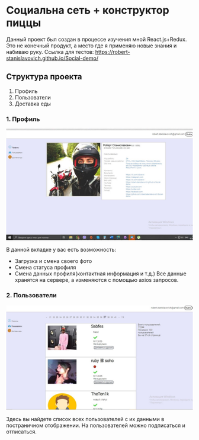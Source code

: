 ﻿# Социальна сеть + конструктор пиццы
Данный проект был создан в процессе изучения мной React.js+Redux. Это не конечный продукт, а место где я применяю новые знания и набиваю руку. 
Ссылка для тестов: https://robert-stanislavovich.github.io/Social-demo/


## Структура проекта
1. Профиль
2. Пользователи
3. Доставка еды

### 1. Профиль
![Иллюстрация к проекту](/1.jpg "Профиль")


В данной вкладке у вас есть возможность:
- Загрузка и смена своего фото
- Смена статуса профиля
- Смена данных профиля(контактная информация и т.д.)
Все данные хранятся на сервере, а изменяются с помощью axios запросов.
### 2. Пользователи 
![Иллюстрация к проекту](/2.jpg "Пользователи")

Здесь вы найдете список всех пользователей с их данными в постраничном отображении. На пользователей можно подписаться и отписаться.


